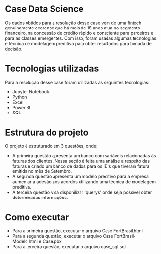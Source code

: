 # Case Data Science

Os dados obtidos para a resolução desse case vem de uma fintech genuinamente cearense que há mais de 15 anos atua no segmento financeiro, na concessão de crédito rápido e consciente para parceiros e para as classes emergentes. Com isso, foram usadas algumas tecnologias e técnica de modelagem preditiva para obter resultados para tomada de decisão.

# Tecnologias utilizadas

Para a resolução desse case foram utilizadas as seguintes tecnologias:
- Jupyter Notebook
- Python
- Excel
- Power BI
- SQL

# Estrutura do projeto

O projeto é estruturado em 3 questões, onde:
- A primeira questão apresenta um banco com variáveis relacionadas às faturas dos clientes. Nessa seção é feita uma análise a respeito das faturas e criado um banco de dados para os ID's que tiveram fatura emitida no mês de Setembro.
- A segunda questão apresenta um modelo preditivo para a empresa aumentar a adesão aos acordos utilizando uma técnica de modelagem preditiva.
- A terceira questão visa disponilizar 'querys' onde seja possível obter determinadas informações.

# Como executar

- Para a primeira questão, executar o arquivo Case FortBrasil.html
- Para a segunda questão, executar o arquivo Case FortBrasil-Modelo.html e Case.pbx
- Para a terceira questão, executar o arquivo case_sql.sql


